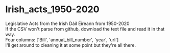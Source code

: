 # Irish_acts_1950-2020
Legislative Acts from the Irish Dáil Éireann from 1950-2020 <br>
If the CSV won't parse from github, download the text file and read it in that way. <br>
Four columns: ['Bill', 'annual_bill_number', 'year', 'url'] <br>
I'll get around to cleaning it at some point but they're all there. 
